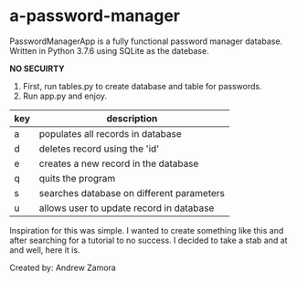 # a-password-manager

PasswordManagerApp is a fully functional password manager database. Written in Python 3.7.6 using SQLite as the datebase.

**NO SECUIRTY**

1. First, run tables.py to create database and table for passwords.
2. Run app.py and enjoy.

|key        |description|
|-----------|-----------|
| a         | populates all records in database|
| d         | deletes record using the 'id'|
| e         | creates a new record in the database|
| q         | quits the program|
| s         | searches database on different parameters|
| u         | allows user to update record in database|

Inspiration for this was simple. I wanted to create something like this and after searching for a tutorial to no success. I decided to take a stab and at and well, here it is.

Created by: Andrew Zamora